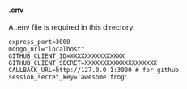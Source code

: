 #### .env
A .env file is required in this directory.
```
express_port=3000
mongo_url="localhost"
GITHUB_CLIENT_ID=XXXXXXXXXXXXXXX
GITHUB_CLIENT_SECRET=XXXXXXXXXXXXXXXXXXXX
CALLBACK_URL=http://127.0.0.1:3000 # for github
session_secret_key='awesome frog'

```

